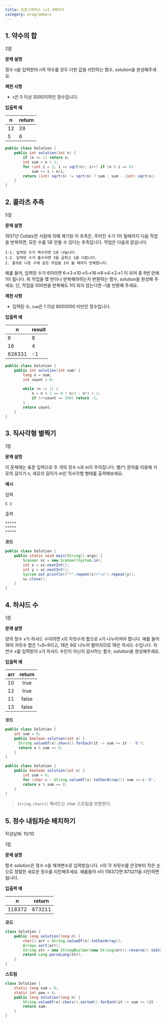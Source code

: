 ```yaml
---
title: 프로그래머스 Lv1 3페이지
category: programmers
---
```


## 1. 약수의 합

2점

**문제 설명**

정수 n을 입력받아 n의 약수를 모두 더한 값을 리턴하는 함수, solution을 완성해주세요.

**제한 사항**

- `n`은 0 이상 3000이하인 정수입니다.

**입출력 예**

| n    | return |
| ---- | ------ |
| 12   | 28     |
| 5    | 6      |

```java
public class Solution {
    public int solution(int n) {
    	if (n <= 1) return n;
        int sum = n + 1;
        for (int i = 2; i <= sqrt(n); i++) if (n % i == 0) 
        	sum += i + n/i; 
        return (int) sqrt(n) != sqrt(n) ? sum : sum - (int) sqrt(n);
    }
}
```

## 2. 콜라츠 추측

5점

**문제 설명**

1937년 Collatz란 사람에 의해 제기된 이 추측은, 주어진 수가 1이 될때까지 다음 작업을 반복하면, 모든 수를 1로 만들 수 있다는 추측입니다. 작업은 다음과 같습니다.

```
1-1. 입력된 수가 짝수라면 2로 나눕니다. 
1-2. 입력된 수가 홀수라면 3을 곱하고 1을 더합니다.
2. 결과로 나온 수에 같은 작업을 1이 될 때까지 반복합니다.
```

예를 들어, 입력된 수가 6이라면 6→3→10→5→16→8→4→2→1 이 되어 총 8번 만에 1이 됩니다. 위 작업을 몇 번이나 반복해야하는지 반환하는 함수, solution을 완성해 주세요. 단, 작업을 500번을 반복해도 1이 되지 않는다면 –1을 반환해 주세요.

**제한 사항**

- 입력된 수, `num`은 1 이상 8000000 미만인 정수입니다.

**입출력 예**

| n      | result |
| ------ | ------ |
| 6      | 8      |
| 16     | 4      |
| 626331 | -1     |

```java
public class Solution {
    public int solution(int num) {
    	long n = num;
        int count = 0;
        
        while (n != 1) {
        	n = n % 2 == 0 ? n/2 : n*3 + 1;
        	if (++count == 500) return -1;
        }
        return count;
    }
}
```

## 3. 직사각형 별찍기

1점

**문제 설명**

이 문제에는 표준 입력으로 두 개의 정수 n과 m이 주어집니다.
별(*) 문자를 이용해 가로의 길이가 n, 세로의 길이가 m인 직사각형 형태를 출력해보세요.

**예시**

입력

```
5 3
```

출력

```
*****
*****
*****
```

**코드** 

```java
public class Solution {
    public static void main(String[] args) {
        Scanner sc = new Scanner(System.in);
        int x = sc.nextInt();
        int y = sc.nextInt();
        System.out.println(("*".repeat(x)+"\n").repeat(y));
        sc.close();
    }
}
```

## 4. 하샤드 수

1점

**문제 설명**

양의 정수 x가 하샤드 수이려면 x의 자릿수의 합으로 x가 나누어져야 합니다. 예를 들어 18의 자릿수 합은 1+8=9이고, 18은 9로 나누어 떨어지므로 18은 하샤드 수입니다. 자연수 x를 입력받아 x가 하샤드 수인지 아닌지 검사하는 함수, solution을 완성해주세요.

**입출력 예**

| arr  | return |
| ---- | :----: |
| 10   |  true  |
| 12   |  true  |
| 11   | false  |
| 13   | false  |

**코드**

```java
public class Solution {
	int sum = 0;
    public boolean solution(int x) {
      String.valueOf(x).chars().forEach(it -> sum += it - '0');
      return x % sum == 0;
    }
}
```



```java
public class Solution {
    public boolean solution(int x) {
        int sum = 0;
        for (char c : String.valueOf(x).toCharArray()) sum += c-'0';
        return x % sum == 0;
    }
}
```

> `String.chars()` 메서드는 char 스트림을 반환한다.

## 5. 정수 내림차순 배치하기

작성날짜: 10/10

1점

**문제 설명**

함수 solution은 정수 n을 매개변수로 입력받습니다. n의 각 자릿수를 큰것부터 작은 순으로 정렬한 새로운 정수를 리턴해주세요. 예를들어 n이 118372면 873211을 리턴하면 됩니다.

**입출력 예**

| n      | return |
| ------ | :----: |
| 118372 | 873211 |

**코드**

```java
class Solution {
    public long solution(long n) {
		char[] arr = String.valueOf(n).toCharArray();
		Arrays.sort(arr);
		String str = new StringBuilder(new String(arr)).reverse().toString();
		return Long.parseLong(str);
    }
}
```

**스트림** 

```java
class Solution {
    static long sum = 0;
    static int pow = 0;
    public long solution(long n) {
        String.valueOf(n).chars().sorted().forEach(it -> sum += (it - '0') * pow(10, pow++));
        return sum;
    }
}
```

